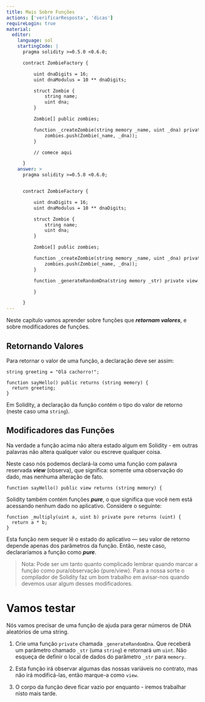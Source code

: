 ```yaml
---
title: Mais Sobre Funções
actions: ['verificarResposta', 'dicas']
requireLogin: true
material:
  editor:
    language: sol
    startingCode: |
      pragma solidity >=0.5.0 <0.6.0;

      contract ZombieFactory {

          uint dnaDigits = 16;
          uint dnaModulus = 10 ** dnaDigits;

          struct Zombie {
              string name;
              uint dna;
          }

          Zombie[] public zombies;

          function _createZombie(string memory _name, uint _dna) private {
              zombies.push(Zombie(_name, _dna));
          }

          // comece aqui

      }
    answer: >
      pragma solidity >=0.5.0 <0.6.0;


      contract ZombieFactory {

          uint dnaDigits = 16;
          uint dnaModulus = 10 ** dnaDigits;

          struct Zombie {
              string name;
              uint dna;
          }

          Zombie[] public zombies;

          function _createZombie(string memory _name, uint _dna) private {
              zombies.push(Zombie(_name, _dna));
          }

          function _generateRandomDna(string memory _str) private view returns (uint) {

          }

      }
---
```


Neste capítulo vamos aprender sobre funções que **_retornam valores_**, e sobre modificadores de funções.

## Retornando Valores

Para retornar o valor de uma função, a declaração deve ser assim:

```
string greeting = "Olá cachorro!";

function sayHello() public returns (string memory) {
  return greeting;
}
```

Em Solidity, a declaração da função contém o tipo do valor de retorno (neste caso uma `string`).

## Modificadores das Funções

Na verdade a função acima não altera estado algum em Solidity - em outras palavras não altera qualquer valor ou escreve qualquer coisa.

Neste caso nós podemos declará-la como uma função com palavra reservada **_view_**  (observa), que significa: somente uma observação do dado, mas nenhuma alteração de fato.

```
function sayHello() public view returns (string memory) {
```
Solidity também contém funções **_pure_**, o que significa que você nem está acessando nenhum dado no aplicativo. Considere o seguinte:

```
function _multiply(uint a, uint b) private pure returns (uint) {
  return a * b;
}
```

Esta função nem sequer lê o estado do aplicativo — seu valor de retorno depende apenas dos parâmetros da função. Então, neste caso, declararíamos a função como **_pure_**.

> Nota: Pode ser um tanto quanto complicado lembrar quando marcar a função como pura/observação (pure/view). Para a nossa sorte o compilador de Solidity faz um bom trabalho em avisar-nos quando devemos usar algum desses modificadores.

# Vamos testar

Nós vamos precisar de uma função de ajuda para gerar números de DNA aleatórios de uma string.

1. Crie uma função `private` chamada `_generateRandomDna`. Que receberá um parâmetro chamado `_str` (uma `string`) e retornará um `uint`. Não esqueça de definir o local de dados do parâmetro `_str` para `memory`.

2. Esta função irá observar algumas das nossas variáveis no contrato, mas não irá modificá-las, então marque-a como `view`.

3. O corpo da função deve ficar vazio por enquanto - iremos trabalhar nisto mais tarde.
